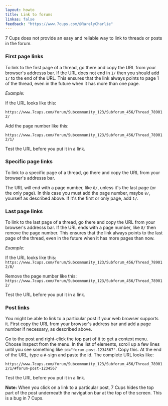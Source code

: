 ```yaml
---
layout: howto
title: Link to forums
linkas: false
feedback: "https://www.7cups.com/@RarelyCharlie"
---
```

7 Cups does not provide an easy and reliable way to link to threads or posts in the forum.

### First page links

To link to the first page of a thread, go there and copy the URL from your browser's addresss bar.
If the URL does not end in `1/` then you should add `1/` to the end of the URL. This ensures that the 
link always points to page 1 of the thread, even in the future when it has more than one page.

*Example:*

If the URL looks like this:

`https://www.7cups.com/forum/Subcommunity_123/Subforum_456/Thread_789012/`

Add the page number like this:

`https://www.7cups.com/forum/Subcommunity_123/Subforum_456/Thread_789012/1/`

Test the URL before you put it in a link.

### Specific page links

To link to a specific page of a thread, go there and copy the URL from your browser's addresss bar.

The URL will end with a page number, like `8/`, unless it's the last page (or the only page). In this case you
must add the page number, maybe `8/`, yourself as described above. If it's the first or only page, add `1/`.

### Last page links

To link to the last page of a thread, go there and copy the URL from your browser's addresss bar.
If the URL ends with a page number, like `8/` then remove the page number. This ensures that the 
link always points to the last page of the thread, even in the future when it has more pages than now.

*Example:*

If the URL looks like this:
`https://www.7cups.com/forum/Subcommunity_123/Subforum_456/Thread_789012/8/`

Remove the page number like this:
`https://www.7cups.com/forum/Subcommunity_123/Subforum_456/Thread_789012/`

Test the URL before you put it in a link.

### Post links

You might be able to link to a particular post if your web browser supports it. First copy the URL
from your browser's address bar and add a page number if necessary, as described above.

Go to the post and right-click the top part of it to get a context menu. Choose Inspect from the menu.
In the list of elements, scroll up a few lines until you see something like `id="forum-post-1234567"`.
Copy this. At the end of the URL, type a `#`-sign and paste the id. The complete URL looks like:

`https://www.7cups.com/forum/Subcommunity_123/Subforum_456/Thread_789012/1/#forum-post-1234567`

Test the URL before you put it in a link.

**Note:** When you click on a link to a particular post, 7 Cups hides the top part of the post underneath the
navigation bar at the top of the screen. This is a bug in 7 Cups.
